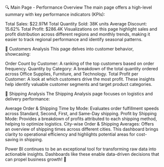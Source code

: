 🔍 Main Page - Performance Overview
The main page offers a high-level summary with key performance indicators (KPIs):

Total Sales: $22.97M
Total Quantity Sold: 38K units
Average Discount: 15.62%
Total Profit: $286.4K
Visualizations on this page highlight sales and profit distribution across different regions and monthly trends, making it easier to track regional performance and identify seasonal patterns.

🛒 Customers Analysis
This page delves into customer behavior, showcasing:

Order Count by Customer: A ranking of the top customers based on order frequency.
Quantity by Category: A breakdown of the total quantity ordered across Office Supplies, Furniture, and Technology.
Total Profit per Customer: A look at which customers drive the most profit.
These insights help identify valuable customer segments and target product categories.

🚚 Shipping Analysis
The Shipping Analysis page focuses on logistics and delivery performance:

Average Order & Shipping Time by Mode: Evaluates order fulfillment speeds across Standard, Second, First, and Same-Day shipping.
Profit by Shipping Mode: Provides a breakdown of profits attributed to each shipping method, helping to optimize logistics.
City-wise Order & Shipping Averages: Offers an overview of shipping times across different cities.
This dashboard brings clarity to operational efficiency and highlights potential areas for cost-saving in shipping.

Power BI continues to be an exceptional tool for transforming raw data into actionable insights. Dashboards like these enable data-driven decisions that can propel business growth! 🚀
